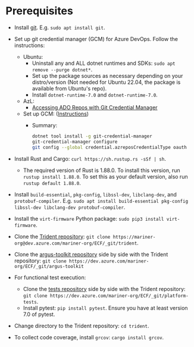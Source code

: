 # Prerequisites

- Install [git](https://git-scm.com/downloads). E.g. `sudo apt install git`.
- Set up git credential manager (GCM) for Azure DevOps. Follow the instructions:
  - Ubuntu:
    - Uninstall any and ALL dotnet runtimes and SDKs: `sudo apt remove --purge
      dotnet*`.
    - Set up the package sources as necessary depending on your distro/version
      (Not needed for Ubuntu 22.04, the package is available from Ubuntu's repo).
    - Install `dotnet-runtime-7.0` and `dotnet-runtime-7.0`.
  - AzL:
    - [Accessing ADO Repos with Git Credential
      Manager](https://dev.azure.com/mariner-org/mariner/_wiki/wikis/mariner.wiki/4263/Accessing-ADO-Repos-with-Git-Credential-Manager)
  - Set up GCM:
    ([Instructions](https://eng.ms/docs/cloud-ai-platform/devdiv/one-engineering-system-1es/1es-docs/1es-security-configuration/configuration-guides/gcm?tabs=linux-install))
    - Summary:

        ```bash
        dotnet tool install -g git-credential-manager 
        git-credential-manager configure 
        git config --global credential.azreposCredentialType oauth
        ```

- Install Rust and Cargo: `curl https://sh.rustup.rs -sSf | sh`.
  - The required version of Rust is 1.88.0. To install this version, run `rustup
  install 1.88.0`. To set this as your default version, also run `rustup default
  1.88.0`.
- Install `build-essential`, `pkg-config`, `libssl-dev`, `libclang-dev`, and
  `protobuf-compiler`. E.g. `sudo apt install build-essential pkg-config
  libssl-dev libclang-dev protobuf-compiler`.
- Install the `virt-firmware` Python package: `sudo pip3 install virt-firmware`.
- Clone the [Trident
  repository](https://mariner-org@dev.azure.com/mariner-org/ECF/_git/trident):
  `git clone https://mariner-org@dev.azure.com/mariner-org/ECF/_git/trident`.
- Clone the [argus-toolkit
    repository](https://dev.azure.com/mariner-org/ECF/_git/argus-toolkit) side
    by side with the Trident repository: `git clone
    https://dev.azure.com/mariner-org/ECF/_git/argus-toolkit`
- For functional test execution:
  - Clone the [tests
    repository](https://dev.azure.com/mariner-org/ECF/_git/platform-tests) side
    by side with the Trident repository: `git clone
    https://dev.azure.com/mariner-org/ECF/_git/platform-tests`.
  - Install pytest: `pip install pytest`. Ensure you have at least version 7.0
    of pytest.
- Change directory to the Trident repository: `cd trident`.
- To collect code coverage, install `grcov`: `cargo install grcov`.
